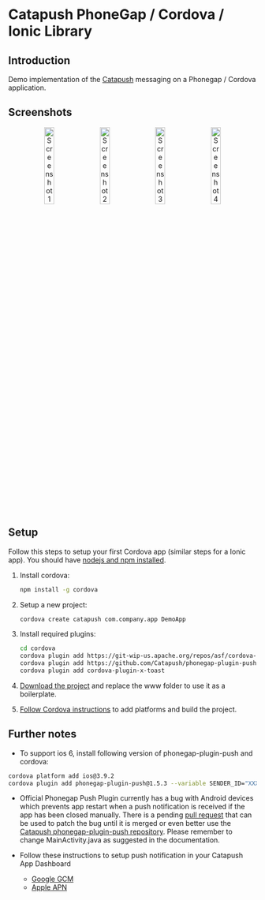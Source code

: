 # Catapush PhoneGap / Cordova / Ionic Library
## Introduction
Demo implementation of the [Catapush](http://www.catapush.com) messaging on a Phonegap / Cordova application.

## Screenshots
<div style="text-align:center">
    <img src="http://cdn.catapush.com/hubfs/images/phonegap/1.jpg" alt="Screenshot 1" width="20%">
    &nbsp;
    <img src="http://cdn.catapush.com/hubfs/images/phonegap/2.jpg" alt="Screenshot 2" width="20%">
    &nbsp;
    <img src="http://cdn.catapush.com/hubfs/images/phonegap/3.jpg" alt="Screenshot 3" width="20%">
    &nbsp;
    <img src="http://cdn.catapush.com/hubfs/images/phonegap/4.jpg" alt="Screenshot 4" width="20%">
</div>

## Setup
Follow this steps to setup your first Cordova app (similar steps for a Ionic app). You should have [nodejs and npm installed](https://nodejs.org/en/download/).

1. Install cordova:
   ```bash
   npm install -g cordova
   ```

2. Setup a new project:
   ```bash
   cordova create catapush com.company.app DemoApp
   ```

3. Install required plugins:
   ```bash
   cd cordova
   cordova plugin add https://git-wip-us.apache.org/repos/asf/cordova-plugin-device.git
   cordova plugin add https://github.com/Catapush/phonegap-plugin-push.git --variable SENDER_ID="XXXXXXX" (in alternative to cordova plugin add phonegap-plugin-push)
   cordova plugin add cordova-plugin-x-toast
   ```

4. [Download the project](https://github.com/Catapush/phonegap-demo/archive/master.zip) and replace the www folder to use it as a boilerplate.

5. [Follow Cordova instructions](https://cordova.apache.org/docs/en/latest/guide/cli/index.html) to add platforms and build the project.

## Further notes
* To support ios 6, install following version of phonegap-plugin-push and cordova:
```bash
cordova platform add ios@3.9.2
cordova plugin add phonegap-plugin-push@1.5.3 --variable SENDER_ID="XXXXXXX"
```

* Official Phonegap Push Plugin currently has a bug with Android devices which prevents app restart when a push notification is received if the app has been closed manually. There is a pending [pull request](https://github.com/phonegap/phonegap-plugin-push/pull/1086) that can be used to patch the bug until it is merged or even better use the [Catapush phonegap-plugin-push repository](https://github.com/Catapush/phonegap-plugin-push). Please remember to change MainActivity.java as suggested in the documentation. 

* Follow these instructions to setup push notification in your Catapush App Dashboard
  * [Google GCM](http://www.catapush.com/docs-android)
  * [Apple APN](http://www.catapush.com/docs-ios)